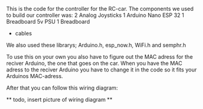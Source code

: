 This is the code for the controller for the RC-car.
The components we used to build our controller was:
  2 Analog Joysticks
  1 Arduino Nano ESP 32
  1 Breadboard 5v PSU
  1 Breadboard
  + cables

We also used these librarys; Arduino.h, esp_now.h, WiFi.h and semphr.h

To use this on your own you also have to figure out the MAC adress for the reciver Arduino, the one that goes on the car.
When you have the MAC adress to the reciver Arduino you have to change it in the code so it fits your Arduinos MAC-adress.

After that you can follow this wiring diagram:

** todo, insert picture of wiring diagram **
